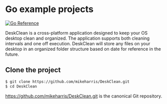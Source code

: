# Go example projects

[![Go Reference](https://pkg.go.dev/badge/golang.org/x/example.svg)](https://pkg.go.dev/golang.org/x/example)

DeskClean is a cross-platform application designed to keep your OS desktop clean and organized.  The application supports both cleaning intervals and one off execution.  DeskClean will store any files on your desktop in an organized folder structure based on date for reference in the future.


## Clone the project

```sh
$ git clone https://github.com/mikeharris/DeskClean.git
$ cd DeskClean 
```
https://github.com/mikeharris/DeskClean.git is the canonical Git repository.

